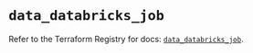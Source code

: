 # `data_databricks_job`

Refer to the Terraform Registry for docs: [`data_databricks_job`](https://registry.terraform.io/providers/databricks/databricks/1.42.0/docs/data-sources/job).
